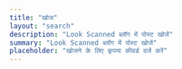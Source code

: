 ```yaml
---
title: "खोज"
layout: "search"
description: "Look Scanned ब्लॉग में पोस्ट खोजें"
summary: "Look Scanned ब्लॉग में पोस्ट खोजें"
placeholder: "खोजने के लिए कृपया कीवर्ड दर्ज करें"
---
```

